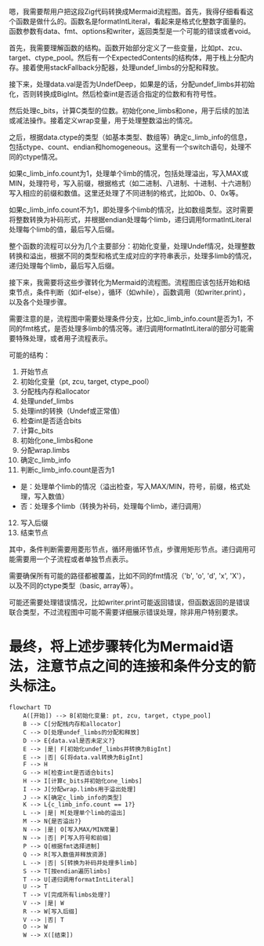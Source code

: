 嗯，我需要帮用户把这段Zig代码转换成Mermaid流程图。首先，我得仔细看看这个函数是做什么的。函数名是formatIntLiteral，看起来是格式化整数字面量的。函数参数有data、fmt、options和writer，返回类型是一个可能的错误或者void。

首先，我需要理解函数的结构。函数开始部分定义了一些变量，比如pt、zcu、target、ctype_pool。然后有一个ExpectedContents的结构体，用于栈上分配内存。接着使用stackFallback分配器，处理undef_limbs的分配和释放。

接下来，处理data.val是否为UndefDeep，如果是的话，分配undef_limbs并初始化，否则转换成BigInt。然后检查int是否适合指定的位数和有符号性。

然后处理c_bits，计算C类型的位数。初始化one_limbs和one，用于后续的加法或减法操作。接着定义wrap变量，用于处理整数溢出的情况。

之后，根据data.ctype的类型（如基本类型、数组等）确定c_limb_info的信息，包括ctype、count、endian和homogeneous。这里有一个switch语句，处理不同的ctype情况。

如果c_limb_info.count为1，处理单个limb的情况，包括处理溢出，写入MAX或MIN，处理符号，写入前缀，根据格式（如二进制、八进制、十进制、十六进制）写入相应的前缀和数值。这里还处理了不同进制的格式，比如0b、0、0x等。

如果c_limb_info.count不为1，即处理多个limb的情况，比如数组类型。这时需要将整数转换为补码形式，并根据endian处理每个limb，递归调用formatIntLiteral处理每个limb的值，最后写入后缀。

整个函数的流程可以分为几个主要部分：初始化变量，处理Undef情况，处理整数转换和溢出，根据不同的类型和格式生成对应的字符串表示，处理多limb的情况，递归处理每个limb，最后写入后缀。

接下来，我需要将这些步骤转化为Mermaid的流程图。流程图应该包括开始和结束节点，条件判断（如if-else），循环（如while），函数调用（如writer.print），以及各个处理步骤。

需要注意的是，流程图中需要处理条件分支，比如c_limb_info.count是否为1，不同的fmt格式，是否处理多limb的情况等。递归调用formatIntLiteral的部分可能需要特殊处理，或者用子流程表示。

可能的结构：

1. 开始节点
2. 初始化变量（pt, zcu, target, ctype_pool）
3. 分配栈内存和allocator
4. 处理undef_limbs
5. 处理int的转换（Undef或正常值）
6. 检查int是否适合bits
7. 计算c_bits
8. 初始化one_limbs和one
9. 分配wrap.limbs
10. 确定c_limb_info
11. 判断c_limb_info.count是否为1
   - 是：处理单个limb的情况（溢出检查，写入MAX/MIN，符号，前缀，格式处理，写入数值）
   - 否：处理多个limb（转换为补码，处理每个limb，递归调用）
12. 写入后缀
13. 结束节点

其中，条件判断需要用菱形节点，循环用循环节点，步骤用矩形节点。递归调用可能需要用一个子流程或者单独节点表示。

需要确保所有可能的路径都被覆盖，比如不同的fmt情况（'b', 'o', 'd', 'x', 'X'），以及不同的ctype类型（basic, array等）。

可能还需要处理错误情况，比如writer.print可能返回错误，但函数返回的是错误联合类型，不过流程图中可能不需要详细展示错误处理，除非用户特别要求。

最终，将上述步骤转化为Mermaid语法，注意节点之间的连接和条件分支的箭头标注。
================================================
```mermaid
flowchart TD
    A([开始]) --> B[初始化变量: pt, zcu, target, ctype_pool]
    B --> C[分配栈内存和allocator]
    C --> D[处理undef_limbs的分配和释放]
    D --> E{data.val是否未定义?}
    E --> |是| F[初始化undef_limbs并转换为BigInt]
    E --> |否| G[将data.val转换为BigInt]
    F --> H
    G --> H[检查int是否适合bits]
    H --> I[计算c_bits并初始化one_limbs]
    I --> J[分配wrap.limbs用于溢出处理]
    J --> K[确定c_limb_info的类型]
    K --> L{c_limb_info.count == 1?}
    L --> |是| M[处理单个limb的溢出]
    M --> N{是否溢出?}
    N --> |是| O[写入MAX/MIN常量]
    N --> |否| P[写入符号和前缀]
    P --> Q[根据fmt选择进制]
    Q --> R[写入数值并释放资源]
    L --> |否| S[转换为补码并处理多limb]
    S --> T[按endian遍历limbs]
    T --> U[递归调用formatIntLiteral]
    U --> T
    T --> V[完成所有limbs处理?]
    V --> |是| W
    R --> W[写入后缀]
    V --> |否| T
    O --> W
    W --> X([结束])
```